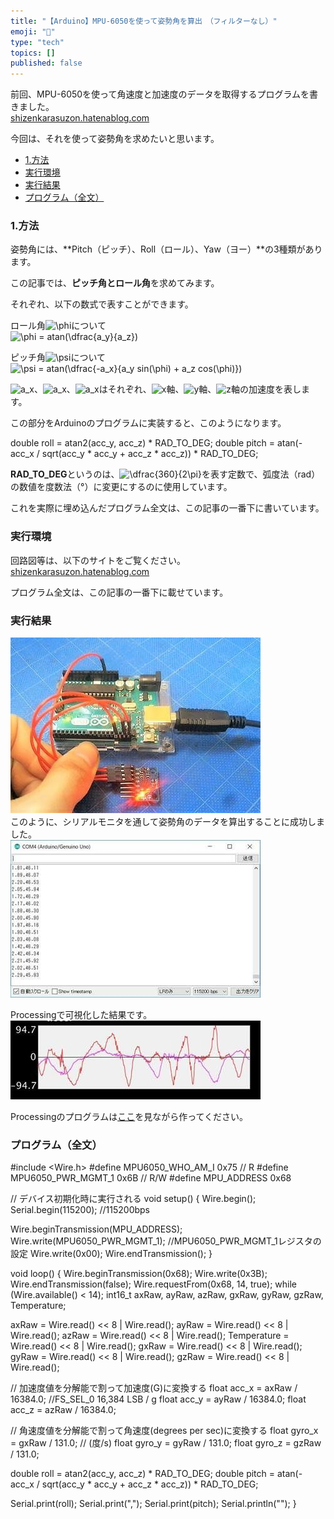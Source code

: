 ```yaml
---
title: "【Arduino】MPU-6050を使って姿勢角を算出　（フィルターなし）"
emoji: "🤖"
type: "tech"
topics: []
published: false
---
```


前回、MPU-6050を使って角速度と加速度のデータを取得するプログラムを書きました。  
[shizenkarasuzon.hatenablog.com](https://shizenkarasuzon.hatenablog.com/entry/2019/02/16/162647)

今回は、それを使って姿勢角を求めたいと思います。

* [1.方法](#1方法)
* [実行環境](#実行環境)
* [実行結果](#実行結果)
* [プログラム（全文）](#プログラム全文)

### 1.方法

姿勢角には、**Pitch（ピッチ）、Roll（ロール）、Yaw（ヨー）**の3種類があります。

この記事では、**ピッチ角とロール角**を求めてみます。

それぞれ、以下の数式で表すことができます。

ロール角![\phi](https://chart.apis.google.com/chart?cht=tx&chl=%5Cphi)について  
![\phi = atan(\dfrac{a_y}{a_z})](https://chart.apis.google.com/chart?cht=tx&chl=%5Cphi%20%3D%20atan%28%5Cdfrac%7Ba_y%7D%7Ba_z%7D%29)

ピッチ角![\psi](https://chart.apis.google.com/chart?cht=tx&chl=%5Cpsi)について  
![\psi = atan(\dfrac{-a_x}{a_y sin(\phi) + a_z cos(\phi)})](https://chart.apis.google.com/chart?cht=tx&chl=%5Cpsi%20%3D%20atan%28%5Cdfrac%7B-a_x%7D%7Ba_y%20sin%28%5Cphi%29%20%2B%20a_z%20cos%28%5Cphi%29%7D%29)

![a_x](https://chart.apis.google.com/chart?cht=tx&chl=a_x)、![a_x](https://chart.apis.google.com/chart?cht=tx&chl=a_x)、![a_x](https://chart.apis.google.com/chart?cht=tx&chl=a_x)はそれぞれ、![x](https://chart.apis.google.com/chart?cht=tx&chl=x)軸、![y](https://chart.apis.google.com/chart?cht=tx&chl=y)軸、![z](https://chart.apis.google.com/chart?cht=tx&chl=z)軸の加速度を表します。

この部分をArduinoのプログラムに実装すると、このようになります。

double roll  = atan2(acc_y, acc_z) * RAD_TO_DEG;
double pitch = atan(-acc_x / sqrt(acc_y * acc_y + acc_z * acc_z)) * RAD_TO_DEG;

**RAD\_TO\_DEG**というのは、![\dfrac{360}{2\pi}](https://chart.apis.google.com/chart?cht=tx&chl=%5Cdfrac%7B360%7D%7B2%5Cpi%7D)を表す定数で、弧度法（rad）の数値を度数法（°）に変更にするのに使用しています。

これを実際に埋め込んだプログラム全文は、この記事の一番下に書いています。  
  
### 実行環境

回路図等は、以下のサイトをご覧ください。  
[shizenkarasuzon.hatenablog.com](https://shizenkarasuzon.hatenablog.com/entry/2019/02/16/162647)

プログラム全文は、この記事の一番下に載せています。  
  
  
### 実行結果

![f:id:pythonjacascript:20190216170934j:plain](/images/ppythonjacascript2019021620190216170934.jpg "f:id:pythonjacascript:20190216170934j:plain")  
このように、シリアルモニタを通して姿勢角のデータを算出することに成功しました。  
![f:id:pythonjacascript:20190216165438j:plain](/images/ppythonjacascript2019021620190216165438.jpg "f:id:pythonjacascript:20190216165438j:plain")

Processingで可視化した結果です。  
![f:id:pythonjacascript:20190216165429j:plain](/images/ppythonjacascript2019021620190216165429.jpg "f:id:pythonjacascript:20190216165429j:plain")

Processingのプログラムは[ここ](https://shizenkarasuzon.hatenablog.com/entry/2019/02/16/163954)を見ながら作ってください。  
  
### プログラム（全文）

#include <Wire.h>
#define MPU6050_WHO_AM_I     0x75  // R
#define MPU6050_PWR_MGMT_1   0x6B  // R/W
#define MPU_ADDRESS  0x68


// デバイス初期化時に実行される
void setup() {
  Wire.begin();
  Serial.begin(115200); //115200bps

  Wire.beginTransmission(MPU_ADDRESS);
  Wire.write(MPU6050_PWR_MGMT_1);  //MPU6050_PWR_MGMT_1レジスタの設定
  Wire.write(0x00);
  Wire.endTransmission();
}


void loop() {
  Wire.beginTransmission(0x68);
  Wire.write(0x3B);
  Wire.endTransmission(false);
  Wire.requestFrom(0x68, 14, true);
  while (Wire.available() < 14);
  int16_t axRaw, ayRaw, azRaw, gxRaw, gyRaw, gzRaw, Temperature;

  axRaw = Wire.read() << 8 | Wire.read();
  ayRaw = Wire.read() << 8 | Wire.read();
  azRaw = Wire.read() << 8 | Wire.read();
  Temperature = Wire.read() << 8 | Wire.read();
  gxRaw = Wire.read() << 8 | Wire.read();
  gyRaw = Wire.read() << 8 | Wire.read();
  gzRaw = Wire.read() << 8 | Wire.read();

  // 加速度値を分解能で割って加速度(G)に変換する
  float acc_x = axRaw / 16384.0;  //FS_SEL_0 16,384 LSB / g
  float acc_y = ayRaw / 16384.0;
  float acc_z = azRaw / 16384.0;

  // 角速度値を分解能で割って角速度(degrees per sec)に変換する
  float gyro_x = gxRaw / 131.0;  // (度/s)
  float gyro_y = gyRaw / 131.0;
  float gyro_z = gzRaw / 131.0;

  double roll  = atan2(acc_y, acc_z) * RAD_TO_DEG;
  double pitch = atan(-acc_x / sqrt(acc_y * acc_y + acc_z * acc_z)) * RAD_TO_DEG;
  
  Serial.print(roll);  Serial.print(",");
  Serial.print(pitch);  Serial.println("");
}